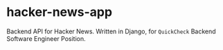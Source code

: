 # hacker-news-app
Backend API for Hacker News. Written in Django, for `QuickCheck` Backend Software Engineer Position.
